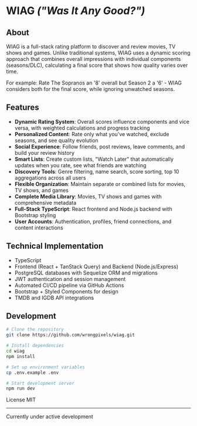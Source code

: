 # WIAG <i>("Was It Any Good?")</i>

## About

WIAG is a full-stack rating platform to discover and review movies, TV shows and games. Unlike traditional systems, WIAG uses a dynamic scoring approach that combines overall impressions with individual components (seasons/DLC), calculating a final score that shows how quality varies over time.

For example: Rate The Sopranos an '8' overall but Season 2 a '6' - WIAG considers both for the final score, while ignoring unwatched seasons.

## Features

- **Dynamic Rating System**: Overall scores influence components and vice versa, with weighted calculations and progress tracking
- **Personalized Content**: Rate only what you've watched, exclude seasons, and see quality evolution
- **Social Experience**: Follow friends, post reviews, leave comments, and build your review history
- **Smart Lists**: Create custom lists, "Watch Later" that automatically updates when you rate, see what friends are watching
- **Discovery Tools**: Genre filtering, name search, score sorting, top 10 aggregations across all users
- **Flexible Organization**: Maintain separate or combined lists for movies, TV shows, and games
- **Complete Media Library**: Movies, TV shows and games with comprehensive metadata
- **Full-Stack TypeScript**: React frontend and Node.js backend with Bootstrap styling
- **User Accounts**: Authentication, profiles, friend connections, and content interactions

## Technical Implementation

- TypeScript
- Frontend (React + TanStack Query) and Backend (Node.js/Express)
- PostgreSQL databases with Sequelize ORM and migrations
- JWT authentication and session management
- Automated CI/CD pipeline via GitHub Actions
- Bootstrap + Styled Components for design
- TMDB and IGDB API integrations

## Development

```bash
# Clone the repository
git clone https://github.com/wrongpixels/wiag.git

# Install dependencies
cd wiag
npm install

# Set up environment variables
cp .env.example .env

# Start development server
npm run dev
```

License
MIT

---

Currently under active development

